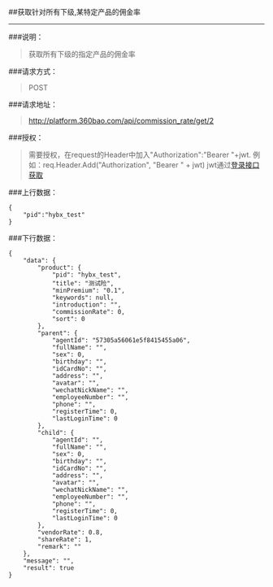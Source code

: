 ##获取针对所有下级,某特定产品的佣金率

------------
###说明：
> 获取所有下级的指定产品的佣金率

###请求方式：
> POST

###请求地址：
> http://platform.360bao.com/api/commission_rate/get/2

###授权：
> 需要授权，在request的Header中加入"Authorization":"Bearer "+jwt.
  例如：req.Header.Add("Authorization", "Bearer " + jwt)
  jwt通过[登录接口获取](https://github.com/360bao/Manual/blob/master/%E5%BC%80%E6%94%BE%E5%B9%B3%E5%8F%B0/%E9%94%80%E5%94%AE%E7%AE%A1%E7%90%86api/v4/%E8%B4%A6%E5%8F%B7%E6%8E%A7%E5%88%B6/%E7%99%BB%E5%BD%95.md)

###上行数据：
```
{
    "pid":"hybx_test"
}
```

###下行数据：
```
{
    "data": {
        "product": {
            "pid": "hybx_test",
            "title": "测试险",
            "minPremium": "0.1",
            "keywords": null,
            "introduction": "",
            "commissionRate": 0,
            "sort": 0
        },
        "parent": {
            "agentId": "57305a56061e5f8415455a06",
            "fullName": "",
            "sex": 0,
            "birthday": "",
            "idCardNo": "",
            "address": "",
            "avatar": "",
            "wechatNickName": "",
            "employeeNumber": "",
            "phone": "",
            "registerTime": 0,
            "lastLoginTime": 0
        },
        "child": {
            "agentId": "",
            "fullName": "",
            "sex": 0,
            "birthday": "",
            "idCardNo": "",
            "address": "",
            "avatar": "",
            "wechatNickName": "",
            "employeeNumber": "",
            "phone": "",
            "registerTime": 0,
            "lastLoginTime": 0
        },
        "vendorRate": 0.8,
        "shareRate": 1,
        "remark": ""
    },
    "message": "",
    "result": true
}
```

